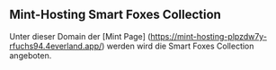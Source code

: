 ## Mint-Hosting Smart Foxes Collection

Unter dieser Domain der [Mint Page] (https://mint-hosting-plpzdw7y-rfuchs94.4everland.app/) werden wird die Smart Foxes Collection angeboten.
